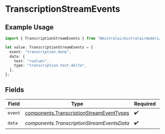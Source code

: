 # TranscriptionStreamEvents

## Example Usage

```typescript
import { TranscriptionStreamEvents } from "@mistralai/mistralai/models/components";

let value: TranscriptionStreamEvents = {
  event: "transcription.done",
  data: {
    text: "<value>",
    type: "transcription.text.delta",
  },
};
```

## Fields

| Field                                                                                                | Type                                                                                                 | Required                                                                                             | Description                                                                                          |
| ---------------------------------------------------------------------------------------------------- | ---------------------------------------------------------------------------------------------------- | ---------------------------------------------------------------------------------------------------- | ---------------------------------------------------------------------------------------------------- |
| `event`                                                                                              | [components.TranscriptionStreamEventTypes](../../models/components/transcriptionstreameventtypes.md) | :heavy_check_mark:                                                                                   | N/A                                                                                                  |
| `data`                                                                                               | *components.TranscriptionStreamEventsData*                                                           | :heavy_check_mark:                                                                                   | N/A                                                                                                  |